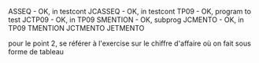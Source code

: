 ASSEQ - OK, in testcont
  JCASSEQ - OK, in testcont
TP09 - OK, program to test
  JCTP09 - OK, in TP09
SMENTION - OK, subprog
  JCMENTO - OK, in TP09
TMENTION
  JCTMENTO
  JETMENTO

pour le point 2, se référer à l'exercise sur le chiffre d'affaire où on fait sous forme de tableau